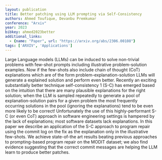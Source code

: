 ```yaml
---
layout: publication
title: Better patching using LLM prompting via Self-Consistency
authors: Ahmed Toufique, Devanbu Premkumar
conference: "Arxiv"
year: 2023
bibkey: ahmed2023better
additional_links:
  - {name: "Paper", url: "https://arxiv.org/abs/2306.00108"}
tags: ['ARXIV', 'Applications']
---
```

Large Language models (LLMs) can be induced to solve non-trivial problems with few-shot prompts including illustrative problem-solution examples. Now if the few-shots also include chain of thought (CoT) explanations which are of the form problem-explanation-solution LLMs will generate a explained solution and perform even better. Recently an exciting substantially better technique self-consistency 1 (S-C) has emerged based on the intuition that there are many plausible explanations for the right solution; when the LLM is sampled repeatedly to generate a pool of explanation-solution pairs for a given problem the most frequently occurring solutions in the pool (ignoring the explanations) tend to be even more likely to be correct! Unfortunately the use of this highly-performant S-C (or even CoT) approach in software engineering settings is hampered by the lack of explanations; most software datasets lack explanations. In this paper we describe an application of the S-C approach to program repair using the commit log on the fix as the explanation only in the illustrative few-shots. We achieve state-of-the art results beating previous approaches to prompting-based program repair on the MODIT dataset; we also find evidence suggesting that the correct commit messages are helping the LLM learn to produce better patches.
